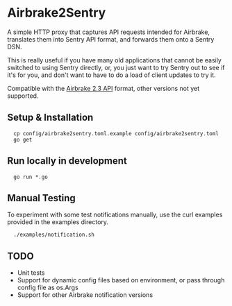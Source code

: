 # Airbrake2Sentry

A simple HTTP proxy that captures API requests intended for Airbrake, translates
them into Sentry API format, and forwards them onto a Sentry DSN.

This is really useful if you have many old applications that cannot be easily
switched to using Sentry directly, or, you just want to try Sentry out to see if
it's for you, and don't want to have to do a load of client updates to try it.

Compatible with the [Airbrake 2.3 API](https://help.airbrake.io/kb/api-2/notifier-api-v23) 
format, other versions not yet supported.

## Setup & Installation

```
  cp config/airbrake2sentry.toml.example config/airbrake2sentry.toml
  go get
```

## Run locally in development

```
  go run *.go
```

## Manual Testing

To experiment with some test notifications manually, use the curl examples
provided in the examples directory.

```
  ./examples/notification.sh
```

## TODO

* Unit tests
* Support for dynamic config files based on environment, or pass through config file as os.Args
* Support for other Airbrake notification versions

